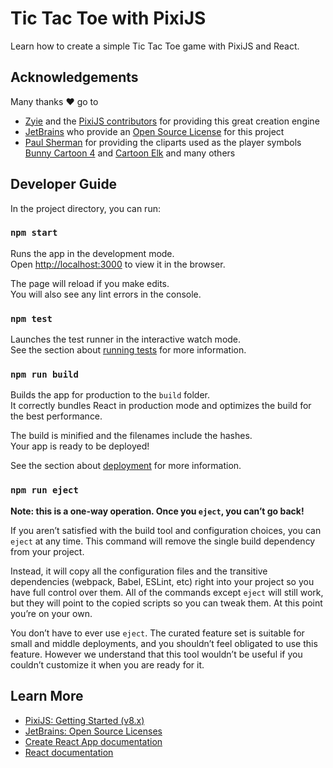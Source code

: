 # Tic Tac Toe with PixiJS

Learn how to create a simple Tic Tac Toe game with PixiJS and React.

## Acknowledgements

Many thanks ❤️ go to

- [Zyie](https://github.com/Zyie) and the [PixiJS contributors](https://github.com/pixijs/pixijs.com/graphs/contributors) for providing this great creation engine
- [JetBrains](https://www.jetbrains.com/?from=experiment-with-pixijs) who provide an [Open Source License](https://www.jetbrains.com/community/opensource/) for this project
- [Paul Sherman](https://www.wpclipart.com/about.html) for providing the cliparts used as the player symbols [Bunny Cartoon 4](https://www.wpclipart.com/animals/R/rabbit/bunny_cartoon_4.png.html) and [Cartoon Elk](https://www.wpclipart.com/animals/E/cartoon_elk.png.html) and many others

## Developer Guide

In the project directory, you can run:

### `npm start`

Runs the app in the development mode.\
Open [http://localhost:3000](http://localhost:3000) to view it in the browser.

The page will reload if you make edits.\
You will also see any lint errors in the console.

### `npm test`

Launches the test runner in the interactive watch mode.\
See the section about [running tests](https://facebook.github.io/create-react-app/docs/running-tests) for more information.

### `npm run build`

Builds the app for production to the `build` folder.\
It correctly bundles React in production mode and optimizes the build for the best performance.

The build is minified and the filenames include the hashes.\
Your app is ready to be deployed!

See the section about [deployment](https://facebook.github.io/create-react-app/docs/deployment) for more information.

### `npm run eject`

**Note: this is a one-way operation. Once you `eject`, you can’t go back!**

If you aren’t satisfied with the build tool and configuration choices, you can `eject` at any time. This command will remove the single build dependency from your project.

Instead, it will copy all the configuration files and the transitive dependencies (webpack, Babel, ESLint, etc) right into your project so you have full control over them. All of the commands except `eject` will still work, but they will point to the copied scripts so you can tweak them. At this point you’re on your own.

You don’t have to ever use `eject`. The curated feature set is suitable for small and middle deployments, and you shouldn’t feel obligated to use this feature. However we understand that this tool wouldn’t be useful if you couldn’t customize it when you are ready for it.

## Learn More

- [PixiJS: Getting Started (v8.x)](https://pixijs.com/8.x/guides/basics/getting-started)
- [JetBrains: Open Source Licenses](https://www.jetbrains.com/community/opensource/)
- [Create React App documentation](https://facebook.github.io/create-react-app/docs/getting-started)
- [React documentation](https://reactjs.org/)
